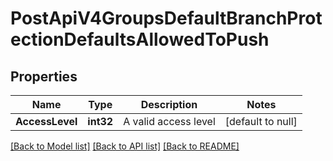 # PostApiV4GroupsDefaultBranchProtectionDefaultsAllowedToPush

## Properties
Name | Type | Description | Notes
------------ | ------------- | ------------- | -------------
**AccessLevel** | **int32** | A valid access level | [default to null]

[[Back to Model list]](../README.md#documentation-for-models) [[Back to API list]](../README.md#documentation-for-api-endpoints) [[Back to README]](../README.md)


